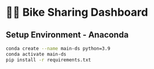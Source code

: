 # 🚴‍♂️ Bike Sharing Dashboard

## Setup Environment - Anaconda
```bash
conda create --name main-ds python=3.9
conda activate main-ds
pip install -r requirements.txt
